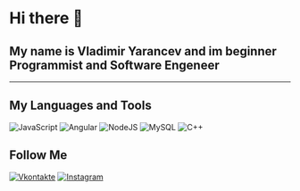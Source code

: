 # Hi there 👋
## My name is Vladimir Yarancev and im beginner Programmist and Software Engeneer
***

## My Languages and Tools
![JavaScript](https://img.shields.io/badge/-JavaScript-1e1e1e?style=for-the-badge&logo=javascript)
![Angular](https://img.shields.io/badge/-Angular-1e1e1e?style=for-the-badge&logo=angular&logoColor=dd0031)
![NodeJS](https://img.shields.io/badge/-NodeJS-1e1e1e?style=for-the-badge&logo=node.js)
![MySQL](https://img.shields.io/badge/-MySQL-1e1e1e?style=for-the-badge&logo=mysql)
![C++](https://img.shields.io/badge/-C++-1e1e1e?style=for-the-badge&logo=C%2b%2b&logoColor=004283)
## Follow Me
[![Vkontakte](https://img.shields.io/badge/-Vkontakte-1e1e1e?style=for-the-badge&logo=VK&logoColor=4a76a8)](https://vk.com/id51506936)
[![Instagram](https://img.shields.io/badge/-Instagram-1e1e1e?style=for-the-badge&logo=Instagram)](https://www.instagram.com/vladimiryarantsev/)
